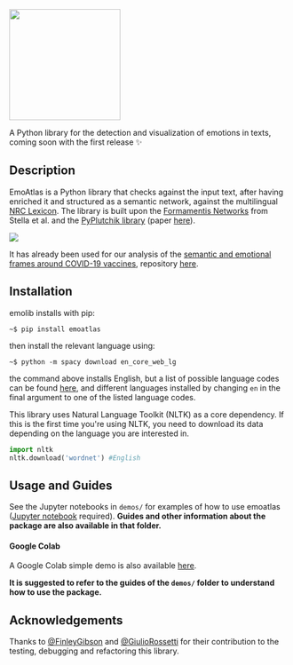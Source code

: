 <img src="ea.png" data-canonical-src="ea.png" width="200" height="200" />

A Python library for the detection and visualization of emotions in texts, coming soon with the first release ✨


## Description

EmoAtlas is a Python library that checks against the input text, after having enriched it and structured as a semantic network, against the multilingual [NRC Lexicon](https://saifmohammad.com/WebPages/NRC-Emotion-Lexicon.htm). The library is built upon the [Formamentis Networks](https://journals.plos.org/plosone/article?id=10.1371/journal.pone.0222870) from Stella et al. and the [PyPlutchik library](https://www.github.com/alfonsosemeraro/pyplutchik) (paper [here](https://journals.plos.org/plosone/article?id=10.1371/journal.pone.0256503)).

![](fig1_1500.png)

It has already been used for our analysis of the [semantic and emotional frames around COVID-19 vaccines](https://arxiv.org/abs/2201.07538), repository [here](https://github.com/alfonsosemeraro/vaccines-and-press).

## Installation
emolib installs with pip:

```
~$ pip install emoatlas
```
then install the relevant language using:

```
~$ python -m spacy download en_core_web_lg
```
the command above installs English, but a list of possible language codes can be found [here](https://spacy.io/usage/models), and different languages installed by changing `en` in the final argument to one of the listed language codes. 

This library uses Natural Language Toolkit (NLTK) as a core dependency. If this is the first time you're using NLTK, you need to download its data depending on the language you are interested in.
```python
import nltk
nltk.download('wordnet') #English
```

## Usage and Guides
See the Jupyter notebooks in `demos/` for examples of how to use emoatlas ([Jupyter notebook](https://github.com/jupyter/notebook) required). **Guides and other information about the package are also available in that folder.**

#### Google Colab
A Google Colab simple demo is also available [here](https://colab.research.google.com/drive/1qzymy0-5EXv3E6dQ0c_D3mv8tyvjSduX?usp=sharing).

**It is suggested to refer to the guides of the `demos/` folder to understand how to use the package.**

## Acknowledgements
Thanks to [@FinleyGibson](https://github.com/FinleyGibson) and [@GiulioRossetti](https://github.com/GiulioRossetti) for their contribution to the testing, debugging and refactoring this library.
